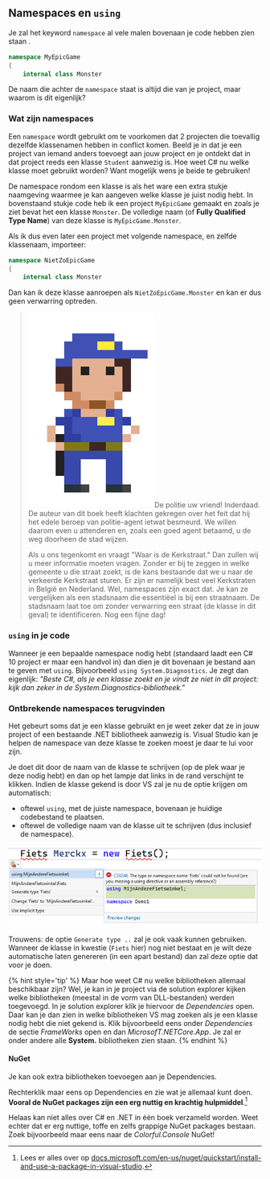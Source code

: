 
## Namespaces en ``using``
Je zal het keyword ``namespace`` al vele malen bovenaan je code hebben zien staan .

```csharp
namespace MyEpicGame
{
    internal class Monster
```

De naam die achter de ``namespace`` staat is altijd die van je project, maar waarom is dit eigenlijk?

### Wat zijn namespaces

Een ``namespace`` wordt gebruikt om te voorkomen dat 2 projecten die toevallig dezelfde klassenamen hebben in conflict komen. Beeld je in dat je een project van iemand anders toevoegt aan jouw project en je ontdekt dat in dat project reeds een klasse ``Student`` aanwezig is. Hoe weet C# nu welke klasse moet gebruikt worden? Want mogelijk wens je beide te gebruiken!

De namespace rondom een klasse is als het ware een extra stukje naamgeving waarmee je kan aangeven welke klasse je juist nodig hebt. In bovenstaand stukje code heb ik een project ``MyEpicGame`` gemaakt en zoals je ziet bevat het een klasse ``Monster``. De volledige naam (of **Fully Qualified Type Name**) van deze klasse is ``MyEpicGame.Monster``. 

Als ik dus even later een project met volgende namespace, en zelfde klassenaam, importeer:

```csharp
namespace NietZoEpicGame
{
    internal class Monster
```

Dan kan ik deze klasse aanroepen als ``NietZoEpicGame.Monster`` en kan er dus geen verwarring optreden.




>![](../assets/gotopolice.png)De politie uw vriend! Inderdaad. De auteur van dit boek heeft klachten gekregen over het feit dat hij het edele beroep van politie-agent ietwat besmeurd. We willen daarom even u attenderen en, zoals een goed agent betaamd, u de weg doorheen de stad wijzen.
>
>Als u ons tegenkomt en vraagt "Waar is de Kerkstraat." Dan zullen wij u meer informatie moeten vragen. Zonder er bij te zeggen in welke gemeente u die straat zoekt, is de kans bestaande dat we u naar de verkeerde Kerkstraat sturen. Er zijn er namelijk best veel Kerkstraten in België en Nederland. Wel, namespaces zijn exact dat. Je kan ze vergelijken als een stadsnaam  die essentiëel is bij een straatnaam. De stadsnaam laat toe om zonder verwarring een straat (de klasse in dit geval) te identificeren. Nog een fijne dag!



### ``using`` in je code

Wanneer je een bepaalde namespace nodig hebt (standaard laadt een C# 10 project er maar een handvol in) dan dien je dit bovenaan je bestand aan te geven met ``using``. Bijvoorbeeld ``using System.Diagnostics``. Je zegt dan eigenlijk: *"Beste C#, als je een klasse zoekt en je vindt ze niet in dit project: kijk dan zeker in de System.Diagnostics-bibliotheek."*



### Ontbrekende namespaces terugvinden

Het gebeurt soms dat je een klasse gebruikt en je weet zeker dat ze in jouw project of een bestaande .NET bibliotheek aanwezig is. Visual Studio kan je helpen de namespace van deze klasse te zoeken moest je daar te lui voor zijn.

Je doet dit door de naam van de klasse te schrijven (op de plek waar je deze nodig hebt) en dan op het lampje dat links in de rand verschijnt te klikken. Indien de klasse gekend is door VS zal je nu de optie krijgen om automatisch:

* oftewel ``using``, met de juiste namespace, bovenaan je huidige codebestand te plaatsen.
* oftewel de volledige naam van de klasse uit te schrijven (dus inclusief de namespace).



![Handig toch!](../assets/6_klassen/usinghelp.png)

Trouwens: de optie ``Generate type ..`` zal je ook vaak kunnen gebruiken. Wanneer de klasse in kwestie (``Fiets`` hier) nog niet bestaat en je wilt deze automatische laten genereren (in een apart bestand) dan zal deze optie dat voor je doen. 

{% hint style='tip' %}
Maar hoe weet C# nu welke bibliotheken allemaal beschikbaar zijn? Wel, je kan in je project via de solution explorer kijken welke bibliotheken (meestal in de vorm van DLL-bestanden) werden toegevoegd. In je solution explorer klik je hiervoor de *Dependencies* open. Daar kan je dan zien in welke bibliotheken VS mag zoeken als je een klasse nodig hebt die niet gekend is. Klik bijvoorbeeld eens onder *Dependencies* de sectie *FrameWorks* open en dan *MicrosofT.NETCore.App*. Je zal er onder andere alle **System.** bibliotheken zien staan.
{% endhint %}

#### NuGet

Je kan ook extra bibliotheken toevoegen aan je Dependencies. 

Rechterklik maar eens op Dependencies en zie wat je allemaal kunt doen. **Vooral de NuGet packages zijn een erg nuttig en krachtig hulpmiddel**.[^nuget]

Helaas kan niet alles over C# en .NET in één boek verzameld worden. Weet echter dat er erg nuttige, toffe en zelfs grappige NuGet packages bestaan. Zoek bijvoorbeeld maar eens naar de *Colorful.Console* NuGet!


[^nuget]: Lees er alles over op [docs.microsoft.com/en-us/nuget/quickstart/install-and-use-a-package-in-visual-studio](https://docs.microsoft.com/en-us/nuget/quickstart/install-and-use-a-package-in-visual-studio).



